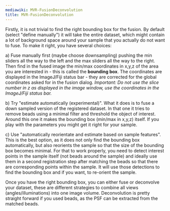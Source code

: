 ```yaml
---
mediawiki: MVR-FusionDeconvolution
title: MVR-FusionDeconvolution
---
```


Firstly, it is not trivial to find the right bounding box for the fusion. By default (select "define manually") it will take the entire dataset, which might contain a lot of background space around your sample that you actually do not want to fuse. To make it right, you have several choices:

a\) Fuse manually first (maybe choose downsampling) pushing the min sliders all the way to the left and the max sliders all the way to the right. Then find in the fused image the min/max coordinates in x,y,z of the area you are interested in - this is called the **bounding box**. The coordinates are displayed in the ImageJ/Fiji status bar - they are corrected for the global coordinates asked for in the fusion dialog. *Important: Do not use the slice number in z as displayed in the image window, use the coordinates in the ImageJ/Fiji status bar.*

b\) Try "estimate automatically (experimental)". What it does is to fuse a down sampled version of the registered dataset. In that one it tries to remove beads using a minimal filter and threshold the object of interest. Around this one it makes the bounding box (min/max in x,y,z) itself. If you play with the parameters you might get it right for your sample.

c\) Use "automatically reorientate and estimate based on sample features". This is the best option, as it does not only find the bounding box automatically, but also reorients the sample so that the size of the bounding box becomes minimal. For that to work properly, you need to detect interest points in the sample itself (not beads around the sample) and ideally use them in a second registration step after matching the beads so that there are corresponding points within the sample. It will use those detections to find the bounding box and if you want, to re-orient the sample.

Once you have the right bounding box, you can either fuse or deconvolve your dataset, these are different strategies to combine all views (angles/illuminations) into one image volume. Deconvolution is pretty straight forward if you used beads, as the PSF can be extracted from the matched beads.
